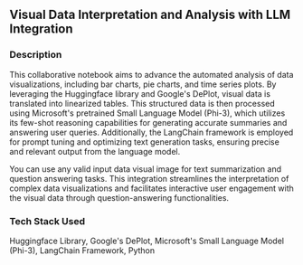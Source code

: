 ## Visual Data Interpretation and Analysis with LLM Integration

### Description
This collaborative notebook aims to advance the automated analysis of data visualizations, including bar charts, pie charts, and time series plots. By leveraging the Huggingface library and Google's DePlot, visual data is translated into linearized tables. This structured data is then processed using Microsoft's pretrained Small Language Model (Phi-3), which utilizes its few-shot reasoning capabilities for generating accurate summaries and answering user queries. Additionally, the LangChain framework is employed for prompt tuning and optimizing text generation tasks, ensuring precise and relevant output from the language model. 

You can use any valid input data visual image for text summarization and question answering tasks. This integration streamlines the interpretation of complex data visualizations and facilitates interactive user engagement with the visual data through question-answering functionalities.

### Tech Stack Used
Huggingface Library, Google's DePlot, Microsoft's Small Language Model (Phi-3), LangChain Framework, Python
